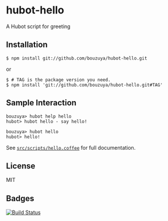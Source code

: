 # hubot-hello

A Hubot script for greeting

## Installation

    $ npm install git://github.com/bouzuya/hubot-hello.git

or

    $ # TAG is the package version you need.
    $ npm install 'git://github.com/bouzuya/hubot-hello.git#TAG'

## Sample Interaction

    bouzuya> hubot help hello
    hubot> hubot hello - say hello!

    bouzuya> hubot hello
    hubot> hello!

See [`src/scripts/hello.coffee`](src/scripts/hello.coffee) for full documentation.

## License

MIT

## Badges

[![Build Status][travis-status]][travis]

[travis]: https://travis-ci.org/bouzuya/hubot-hello
[travis-status]: https://travis-ci.org/bouzuya/hubot-hello.svg?branch=master
